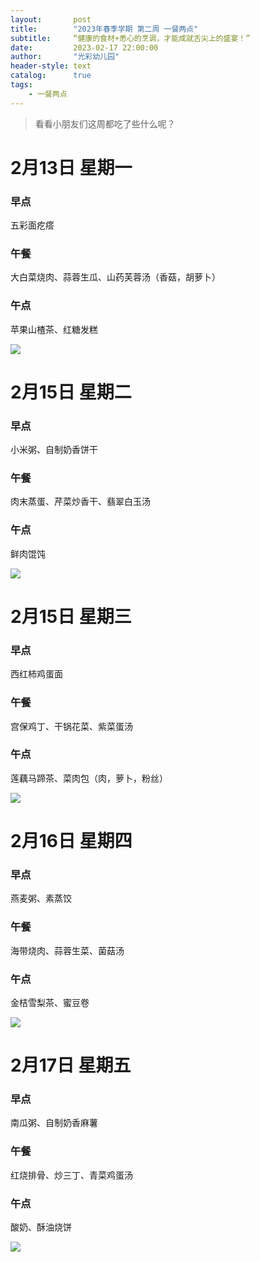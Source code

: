 ```yaml
---
layout:       post
title:        "2023年春季学期 第二周 一餐两点"
subtitle:     “健康的食材+悉心的烹调，才能成就舌尖上的盛宴！”
date:         2023-02-17 22:00:00
author:       "光彩幼儿园"
header-style: text
catalog:      true
tags:
    - 一餐两点
---
```

> 看看小朋友们这周都吃了些什么呢？


# 2月13日 星期一

### 早点

五彩面疙瘩

### 午餐

大白菜烧肉、蒜蓉生瓜、山药芙蓉汤（香菇，胡萝卜）

### 午点

苹果山楂茶、红糖发糕

![](/img/in-post/meals/8aa7f65f11f8acbbd9c7c225bf6c5602.jpeg)

# 2月15日 星期二

### 早点

小米粥、自制奶香饼干

### 午餐

肉末蒸蛋、芹菜炒香干、翡翠白玉汤

### 午点

鲜肉馄饨

![](/img/in-post/meals/df9e80a746750bb97dcd790bfa6de297.jpeg)

# 2月15日 星期三

### 早点

西红柿鸡蛋面

### 午餐

宫保鸡丁、干锅花菜、紫菜蛋汤

### 午点

莲藕马蹄茶、菜肉包（肉，萝卜，粉丝）

![](/img/in-post/meals/48f599bfb3bea55bfadefe558222fb97.jpeg)

# 2月16日 星期四

### 早点

燕麦粥、素蒸饺

### 午餐

海带烧肉、蒜蓉生菜、菌菇汤

### 午点

金桔雪梨茶、蜜豆卷

![](/img/in-post/meals/a84444a5106fb7bf55b5952aa30d6183.jpeg)

# 2月17日 星期五

### 早点

南瓜粥、自制奶香麻薯

### 午餐

红烧排骨、炒三丁、青菜鸡蛋汤

### 午点

酸奶、酥油烧饼

![](/img/in-post/meals/ed5c0b767e5e024503ab2eef4ef1d9df.jpeg)
